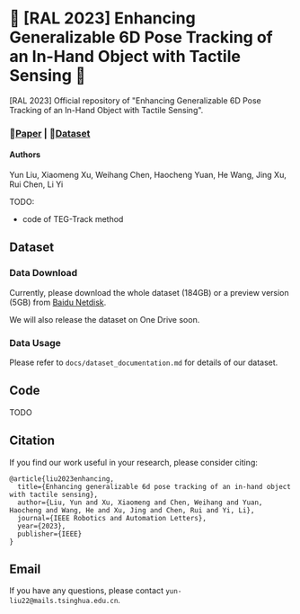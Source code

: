 # 🌟 [RAL 2023] Enhancing Generalizable 6D Pose Tracking of an In-Hand Object with Tactile Sensing 🌟

[RAL 2023] Official repository of "Enhancing Generalizable 6D Pose Tracking of an In-Hand Object with Tactile Sensing".

### 📄[Paper](https://arxiv.org/pdf/2210.04026.pdf) | 🎥[Dataset](https://pan.baidu.com/s/1zU0-tTp9ySaqI5DdpSilLw?pwd=xvsq)

#### Authors

Yun Liu, Xiaomeng Xu, Weihang Chen, Haocheng Yuan, He Wang, Jing Xu, Rui Chen, Li Yi

TODO:

* code of TEG-Track method

## Dataset

### Data Download

Currently, please download the whole dataset (184GB) or a preview version (5GB) from [Baidu Netdisk](https://pan.baidu.com/s/1zU0-tTp9ySaqI5DdpSilLw?pwd=xvsq).

We will also release the dataset on One Drive soon.

### Data Usage

Please refer to ```docs/dataset_documentation.md``` for details of our dataset.

## Code

TODO

## Citation

If you find our work useful in your research, please consider citing:

```
@article{liu2023enhancing,
  title={Enhancing generalizable 6d pose tracking of an in-hand object with tactile sensing},
  author={Liu, Yun and Xu, Xiaomeng and Chen, Weihang and Yuan, Haocheng and Wang, He and Xu, Jing and Chen, Rui and Yi, Li},
  journal={IEEE Robotics and Automation Letters},
  year={2023},
  publisher={IEEE}
}
```

## Email

If you have any questions, please contact ```yun-liu22@mails.tsinghua.edu.cn```.
